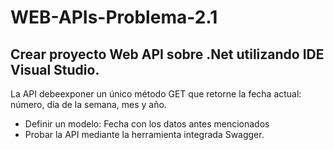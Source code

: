# WEB-APIs-Problema-2.1

## Crear proyecto Web API sobre .Net utilizando IDE Visual Studio. 

La API debeexponer un único método GET que retorne la fecha actual: número, día de la semana,
mes y año.

- Definir un modelo: Fecha con los datos antes mencionados
- Probar la API mediante la herramienta integrada Swagger.
